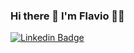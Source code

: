 ### Hi there 👋 I'm Flavio 👨‍💻  



[![Linkedin Badge](https://img.shields.io/badge/LinkedIn-0077B5?style=for-the-badge&logo=linkedin&logoColor=white=&link=https://www.linkedin.com/in/flavioapereira/)](https://www.linkedin.com/in/flavioapereira/)








<!--
**flavioalessandropereira/flavioalessandropereira** is a ✨ _special_ ✨ repository because its `README.md` (this file) appears on your GitHub profile.

Here are some ideas to get you started:

- 🔭 I’m currently working on ...
- 🌱 I’m currently learning ...
- 👯 I’m looking to collaborate on ...
- 🤔 I’m looking for help with ...
- 💬 Ask me about ...
- 📫 How to reach me: ...
- 😄 Pronouns: ...
- ⚡ Fun fact: ...
-->
<!--stackedit_data:
eyJoaXN0b3J5IjpbNDY4NjU4ODEsLTE5NDQyNzU3NiwxOTY4MT
UyNjU1LC03MDgyMTIyMCwxMTk0NzgwNjcxLC0xNTYxMTkwNTc3
LC0xNjM2MjczNzUxLC0xMTcyMTI1NTA1LC00Mzc5MTY1ODUsMT
kzMDYzNDM1NSwtMTQxNjg3MDYzOCw4ODcxNjczNjQsLTU3NDY4
OTgwOCwtMTgyNjU1Nzg5N119
-->